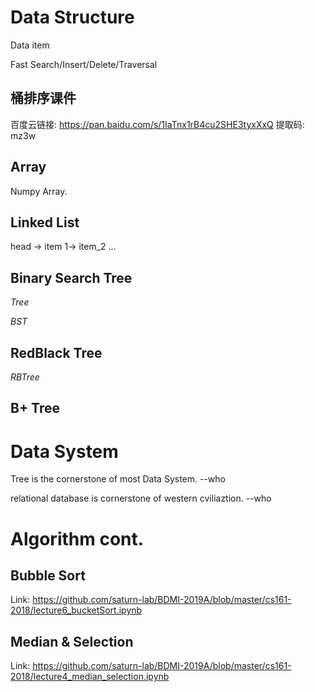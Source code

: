# Data Structure 
Data item 

Fast Search/Insert/Delete/Traversal 

## 桶排序课件

百度云链接: https://pan.baidu.com/s/1IaTnx1rB4cu2SHE3tyxXxQ 提取码: mz3w

## Array

Numpy Array.

## Linked List

head -> item 1-> item_2 ...

##  Binary Search Tree 

$Tree$

$BST$

## RedBlack Tree 

$RBTree$

## B+ Tree

# Data System

Tree is the cornerstone of most Data System.    --who 

relational database is cornerstone of western cviliaztion.  --who


# Algorithm cont.

## Bubble Sort

Link: https://github.com/saturn-lab/BDMI-2019A/blob/master/cs161-2018/lecture6_bucketSort.ipynb

## Median & Selection

Link: https://github.com/saturn-lab/BDMI-2019A/blob/master/cs161-2018/lecture4_median_selection.ipynb


